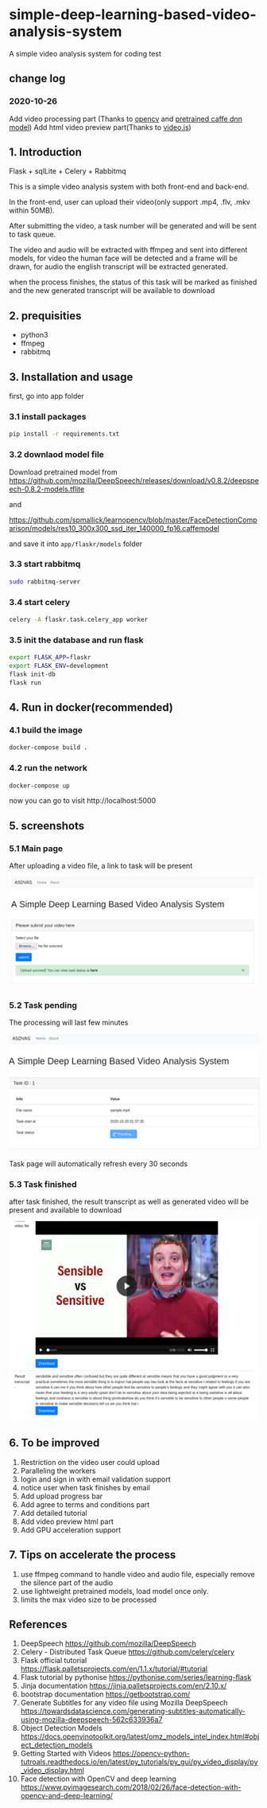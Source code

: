 # simple-deep-learning-based-video-analysis-system
A simple video analysis system for coding test

## change log

### 2020-10-26

Add video processing part (Thanks to  [opencv](https://docs.opencv.org/master/d6/d00/tutorial_py_root.html) and [pretrained caffe dnn model](https://github.com/spmallick/learnopencv/blob/master/FaceDetectionComparison/models/res10_300x300_ssd_iter_140000_fp16.caffemodel))
Add html video preview part(Thanks to [video.js](https://videojs.com/))


## 1. Introduction
Flask + sqlLite + Celery + Rabbitmq

This is a simple video analysis system with both front-end and  back-end.

In the front-end, user can upload their video(only support .mp4, .flv, .mkv within 50MB). 

After submitting the video, a task number will be generated and will be sent to task queue. 

The video and audio will be extracted with ffmpeg and sent into different models, for video the human face will be detected and a frame will be drawn, 
for audio the english transcript will be extracted generated.

when the process finishes, the status of this task will be marked as finished and the new generated transcript will be available to download

## 2. prequisities

- python3
- ffmpeg
- rabbitmq

## 3. Installation and usage

first, go into app folder

### 3.1 install packages

```bash
pip install -r requirements.txt
```

### 3.2 downlaod model file
Download pretrained model from
https://github.com/mozilla/DeepSpeech/releases/download/v0.8.2/deepspeech-0.8.2-models.tflite

and

https://github.com/spmallick/learnopencv/blob/master/FaceDetectionComparison/models/res10_300x300_ssd_iter_140000_fp16.caffemodel

and save it into `app/flaskr/models` folder

### 3.3  start rabbitmq
```bash
sudo rabbitmq-server
```

### 3.4 start celery

```bash
celery -A flaskr.task.celery_app worker
```

### 3.5 init the database and run flask

```bash
export FLASK_APP=flaskr 
export FLASK_ENV=development
flask init-db
flask run
```

## 4. Run in docker(recommended)

### 4.1 build the image

```bash
docker-compose build .
```

### 4.2 run the network

```bash
docker-compose up
```

now you can go to visit http://localhost:5000

## 5. screenshots

### 5.1 Main page
After uploading a  video file, a link to task will be present

![upload file](docs/screenshots/1-upload-file.png)

### 5.2 Task pending

The processing will last few minutes

![upload file](docs/screenshots/2-task-pending.png)

Task page will automatically refresh every 30 seconds

### 5.3 Task finished

after task finished, the result transcript as well as generated video will be present and available to download

![upload file](docs/screenshots/3-Task-finished.png)

## 6. To be improved

1. Restriction on the video user could upload
2. Paralleling the workers
3. login and sign in with email validation support
4. notice user when task finishes by email
5. Add upload progress bar
6. Add agree to terms and conditions part
7. Add detailed tutorial
8. Add video preview html part
9. Add GPU acceleration support

## 7. Tips on accelerate the process
1. use ffmpeg command to handle video and audio file, especially remove the silence part of the audio
2. use lightweight pretrained models, load model once only.
3. limits the max video size to be processed

## References
1. DeepSpeech https://github.com/mozilla/DeepSpeech
2. Celery - Distributed Task Queue https://github.com/celery/celery
3. Flask official tutorial https://flask.palletsprojects.com/en/1.1.x/tutorial/#tutorial
4. Flask tutorial by pythonise https://pythonise.com/series/learning-flask
5. Jinja documentation https://jinja.palletsprojects.com/en/2.10.x/
6. bootstrap documentation https://getbootstrap.com/
7. Generate Subtitles for any video file using Mozilla DeepSpeech https://towardsdatascience.com/generating-subtitles-automatically-using-mozilla-deepspeech-562c633936a7
8. Object Detection Models https://docs.openvinotoolkit.org/latest/omz_models_intel_index.html#object_detection_models
9. Getting Started with Videos https://opencv-python-tutroals.readthedocs.io/en/latest/py_tutorials/py_gui/py_video_display/py_video_display.html
10. Face detection with OpenCV and deep learning https://www.pyimagesearch.com/2018/02/26/face-detection-with-opencv-and-deep-learning/